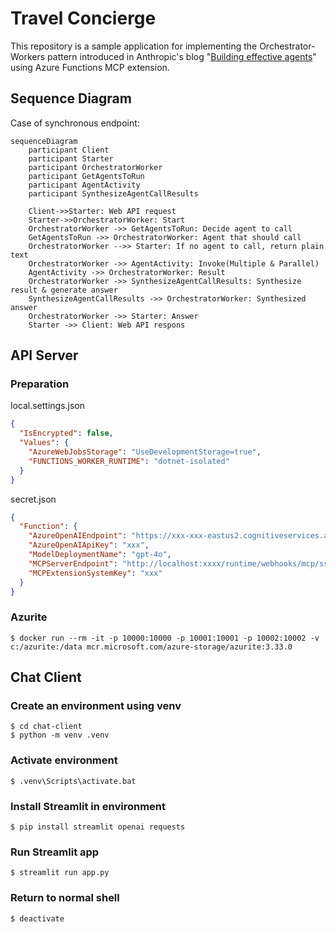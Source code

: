 # Travel Concierge
This repository is a sample application for implementing the Orchestrator-Workers pattern introduced in Anthropic's blog "[Building effective agents](https://www.anthropic.com/research/building-effective-agents)" using Azure Functions MCP extension.

## Sequence Diagram
Case of synchronous endpoint:

```mermaid
sequenceDiagram
    participant Client
    participant Starter
    participant OrchestratorWorker
    participant GetAgentsToRun
    participant AgentActivity
    participant SynthesizeAgentCallResults

    Client->>Starter: Web API request
    Starter->>OrchestratorWorker: Start
    OrchestratorWorker ->> GetAgentsToRun: Decide agent to call
    GetAgentsToRun ->> OrchestratorWorker: Agent that should call
    OrchestratorWorker -->> Starter: If no agent to call, return plain text
    OrchestratorWorker ->> AgentActivity: Invoke(Multiple & Parallel)
    AgentActivity ->> OrchestratorWorker: Result
    OrchestratorWorker ->> SynthesizeAgentCallResults: Synthesize result & generate answer
    SynthesizeAgentCallResults ->> OrchestratorWorker: Synthesized answer
    OrchestratorWorker ->> Starter: Answer
    Starter ->> Client: Web API respons
```

## API Server
### Preparation
local.settings.json
```json
{
  "IsEncrypted": false,
  "Values": {
    "AzureWebJobsStorage": "UseDevelopmentStorage=true",
    "FUNCTIONS_WORKER_RUNTIME": "dotnet-isolated"
  }
}
```

secret.json
```json
{
  "Function": {
    "AzureOpenAIEndpoint": "https://xxx-xxx-eastus2.cognitiveservices.azure.com/",
    "AzureOpenAIApiKey": "xxx",
    "ModelDeploymentName": "gpt-4o",
    "MCPServerEndpoint": "http://localhost:xxxx/runtime/webhooks/mcp/sse",
    "MCPExtensionSystemKey": "xxx"
  }
}
```
### Azurite
```shell
$ docker run --rm -it -p 10000:10000 -p 10001:10001 -p 10002:10002 -v c:/azurite:/data mcr.microsoft.com/azure-storage/azurite:3.33.0
```

## Chat Client
### Create an environment using venv
```shell-session
$ cd chat-client
$ python -m venv .venv
```

### Activate environment
```shell-session
$ .venv\Scripts\activate.bat
```

### Install Streamlit in environment
```shell-session
$ pip install streamlit openai requests
```

### Run Streamlit app
```shell-session
$ streamlit run app.py
```

### Return to normal shell
```shell-session
$ deactivate
```
